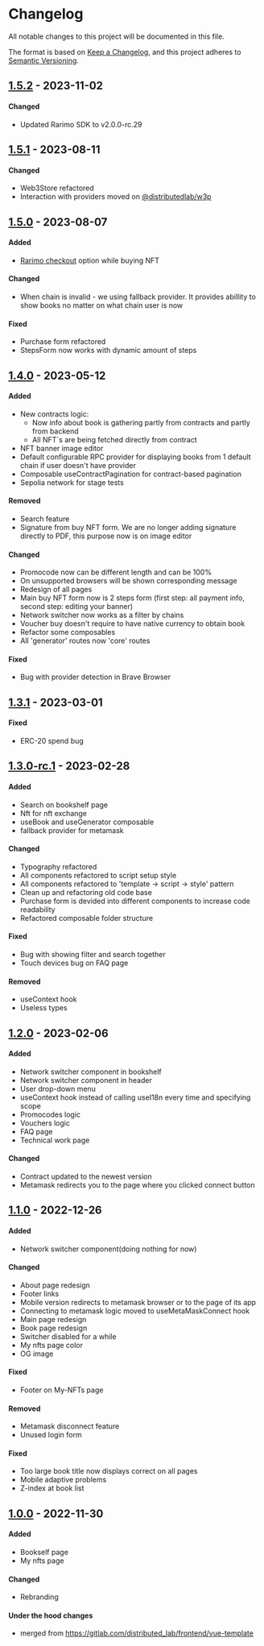 # Changelog
All notable changes to this project will be documented in this file.

The format is based on [Keep a Changelog](https://keepachangelog.com/en/1.0.0/),
and this project adheres to [Semantic Versioning](https://semver.org/spec/v2.0.0.html).

## [1.5.2] - 2023-11-02
#### Changed
- Updated Rarimo SDK to v2.0.0-rc.29

## [1.5.1] - 2023-08-11
#### Changed
- Web3Store refactored
- Interaction with providers moved on [@distributedlab/w3p](https://distributed-lab.github.io/web-kit/modules/_distributedlab_w3p.html#distributedlabw3p)

## [1.5.0] - 2023-08-07
#### Added
- [Rarimo checkout](https://rarimo.github.io/js-sdk/modules/_rarimo_nft_checkout.html) option while buying NFT

#### Changed
- When chain is invalid - we using fallback provider. It provides
abillity to show books no matter on what chain user is now

#### Fixed
- Purchase form refactored
- StepsForm now works with dynamic amount of steps

## [1.4.0] - 2023-05-12
#### Added
- New contracts logic:
    - Now info about book is gathering partly from contracts and partly from backend
    - All NFT`s are being fetched directly from contract
- NFT banner image editor
- Default configurable RPC provider for displaying books from 1 default chain if user doesn't have provider
- Composable useContractPagination for contract-based pagination
- Sepolia network for stage tests

#### Removed
- Search feature
- Signature from buy NFT form. We are no longer adding signature directly to PDF, this purpose now is on image editor

#### Changed
- Promocode now can be different length and can be 100%
- On unsupported browsers will be shown corresponding message
- Redesign of all pages
- Main buy NFT form now is 2 steps form (first step: all payment info, second step: editing your banner)
- Network switcher now works as a filter by chains
- Voucher buy doesn't require to have native currency to obtain book
- Refactor some composables
- All 'generator' routes now 'core' routes


#### Fixed
- Bug with provider detection in Brave Browser

## [1.3.1] - 2023-03-01
#### Fixed
- ERC-20 spend bug

## [1.3.0-rc.1] - 2023-02-28
#### Added
- Search on bookshelf page
- Nft for nft exchange
- useBook and useGenerator composable
- fallback provider for metamask

#### Changed
- Typography refactored
- All components refactored to script setup style
- All components refactored to 'template -> script -> style' pattern
- Clean up and refactoring old code base
- Purchase form is devided into different components to increase code readability
- Refactored composable folder structure

#### Fixed
- Bug with showing filter and search together
- Touch devices bug on FAQ page

#### Removed
- useContext hook
- Useless types

## [1.2.0] - 2023-02-06
#### Added
- Network switcher component in bookshelf
- Network switcher component in header
- User drop-down menu
- useContext hook instead of calling useI18n every time and specifying scope
- Promocodes logic
- Vouchers logic
- FAQ page
- Technical work page

#### Changed
- Contract updated to the newest version
- Metamask redirects you to the page where you clicked connect button

## [1.1.0] - 2022-12-26
#### Added
- Network switcher component(doing nothing for now)

#### Changed
- About page redesign
- Footer links
- Mobile version redirects to metamask browser or to the page of its app
- Connecting to metamask logic moved to useMetaMaskConnect hook
- Main page redesign
- Book page redesign
- Switcher disabled for a while
- My nfts page color
- OG image

#### Fixed
- Footer on My-NFTs page

#### Removed
- Metamask disconnect feature
- Unused login form

#### Fixed
- Too large book title now displays correct on all pages
- Mobile adaptive problems
- Z-index at book list

## [1.0.0] - 2022-11-30
#### Added
- Bookself page
- My nfts page

#### Changed
- Rebranding

#### Under the hood changes
- merged from https://gitlab.com/distributed_lab/frontend/vue-template

[Unreleased]: https://github.com/dl-nft-books/web-client/compare/v1.5.2...main
[1.5.2]: https://github.com/dl-nft-books/web-client/compare/v1.5.1...v1.5.2
[1.5.1]: https://github.com/dl-nft-books/web-client/compare/v1.5.0...v1.5.1
[1.5.0]: https://github.com/dl-nft-books/web-client/compare/v1.4.0...v1.5.0
[1.4.0]: https://github.com/dl-nft-books/web-client/compare/v1.3.1...v1.4.0
[1.3.1]: https://github.com/dl-nft-books/web-client/compare/v1.3.0-rc.1...v1.3.1
[1.3.0-rc.1]: https://github.com/dl-nft-books/web-client/compare/v1.2.0...v1.3.0-rc.1
[1.2.0]: https://github.com/dl-nft-books/web-client/compare/v1.1.0...v1.2.0
[1.1.0]: https://github.com/dl-nft-books/web-client/compare/v1.0.0...v1.1.0
[1.0.0]: https://github.com/dl-nft-books/web-client/tree/v1.0.0
